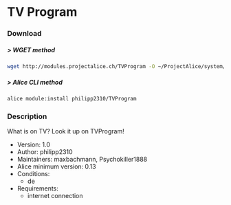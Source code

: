 # TV Program

### Download

##### > WGET method
```bash
wget http://modules.projectalice.ch/TVProgram -O ~/ProjectAlice/system/moduleInstallTickets/TVProgram.install
```

##### > Alice CLI method
```bash
alice module:install philipp2310/TVProgram
```

### Description
What is on TV? Look it up on TVProgram!

- Version: 1.0
- Author: philipp2310
- Maintainers: maxbachmann, Psychokiller1888
- Alice minimum version: 0.13
- Conditions:
  - de
- Requirements:
  - internet connection
